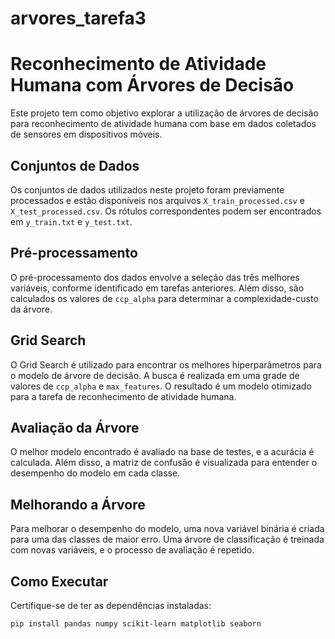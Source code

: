 # arvores_tarefa3

# Reconhecimento de Atividade Humana com Árvores de Decisão

Este projeto tem como objetivo explorar a utilização de árvores de decisão para reconhecimento de atividade humana com base em dados coletados de sensores em dispositivos móveis.

## Conjuntos de Dados

Os conjuntos de dados utilizados neste projeto foram previamente processados e estão disponíveis nos arquivos `X_train_processed.csv` e `X_test_processed.csv`. Os rótulos correspondentes podem ser encontrados em `y_train.txt` e `y_test.txt`.

## Pré-processamento

O pré-processamento dos dados envolve a seleção das três melhores variáveis, conforme identificado em tarefas anteriores. Além disso, são calculados os valores de `ccp_alpha` para determinar a complexidade-custo da árvore.

## Grid Search

O Grid Search é utilizado para encontrar os melhores hiperparâmetros para o modelo de árvore de decisão. A busca é realizada em uma grade de valores de `ccp_alpha` e `max_features`. O resultado é um modelo otimizado para a tarefa de reconhecimento de atividade humana.

## Avaliação da Árvore

O melhor modelo encontrado é avaliado na base de testes, e a acurácia é calculada. Além disso, a matriz de confusão é visualizada para entender o desempenho do modelo em cada classe.

## Melhorando a Árvore

Para melhorar o desempenho do modelo, uma nova variável binária é criada para uma das classes de maior erro. Uma árvore de classificação é treinada com novas variáveis, e o processo de avaliação é repetido.

## Como Executar

Certifique-se de ter as dependências instaladas:

```bash
pip install pandas numpy scikit-learn matplotlib seaborn
